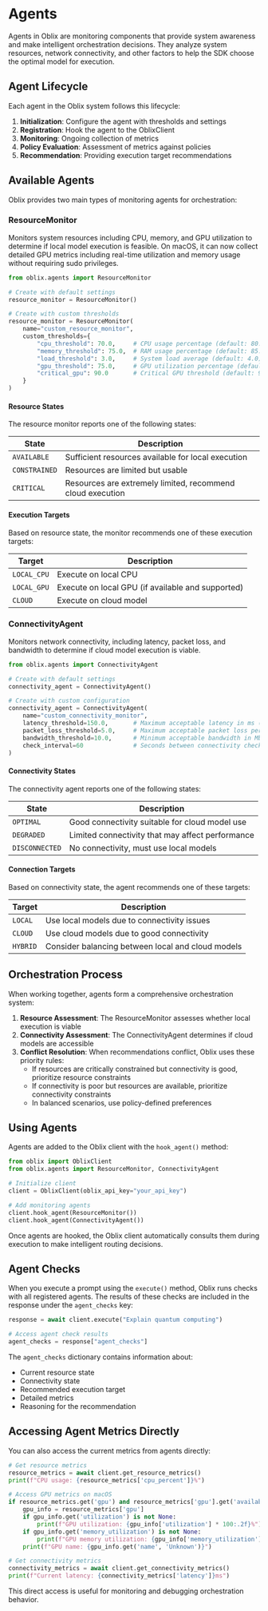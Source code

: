 # Agents

Agents in Oblix are monitoring components that provide system awareness and make intelligent orchestration decisions. They analyze system resources, network connectivity, and other factors to help the SDK choose the optimal model for execution.

## Agent Lifecycle

Each agent in the Oblix system follows this lifecycle:

1. **Initialization**: Configure the agent with thresholds and settings
2. **Registration**: Hook the agent to the OblixClient
3. **Monitoring**: Ongoing collection of metrics
4. **Policy Evaluation**: Assessment of metrics against policies
5. **Recommendation**: Providing execution target recommendations

## Available Agents

Oblix provides two main types of monitoring agents for orchestration:

### ResourceMonitor

Monitors system resources including CPU, memory, and GPU utilization to determine if local model execution is feasible. On macOS, it can now collect detailed GPU metrics including real-time utilization and memory usage without requiring sudo privileges.

```python
from oblix.agents import ResourceMonitor

# Create with default settings
resource_monitor = ResourceMonitor()

# Create with custom thresholds
resource_monitor = ResourceMonitor(
    name="custom_resource_monitor",
    custom_thresholds={
        "cpu_threshold": 70.0,     # CPU usage percentage (default: 80.0)
        "memory_threshold": 75.0,  # RAM usage percentage (default: 85.0)
        "load_threshold": 3.0,     # System load average (default: 4.0)
        "gpu_threshold": 75.0,     # GPU utilization percentage (default: 85.0)
        "critical_gpu": 90.0       # Critical GPU threshold (default: 95.0)
    }
)
```

#### Resource States

The resource monitor reports one of the following states:

| State | Description |
|-------|-------------|
| `AVAILABLE` | Sufficient resources available for local execution |
| `CONSTRAINED` | Resources are limited but usable |
| `CRITICAL` | Resources are extremely limited, recommend cloud execution |

#### Execution Targets

Based on resource state, the monitor recommends one of these execution targets:

| Target | Description |
|--------|-------------|
| `LOCAL_CPU` | Execute on local CPU |
| `LOCAL_GPU` | Execute on local GPU (if available and supported) |
| `CLOUD` | Execute on cloud model |

### ConnectivityAgent

Monitors network connectivity, including latency, packet loss, and bandwidth to determine if cloud model execution is viable.

```python
from oblix.agents import ConnectivityAgent

# Create with default settings
connectivity_agent = ConnectivityAgent()

# Create with custom configuration
connectivity_agent = ConnectivityAgent(
    name="custom_connectivity_monitor",
    latency_threshold=150.0,       # Maximum acceptable latency in ms (default: 200.0)
    packet_loss_threshold=5.0,     # Maximum acceptable packet loss percentage (default: 10.0)
    bandwidth_threshold=10.0,      # Minimum acceptable bandwidth in Mbps (default: 5.0)
    check_interval=60              # Seconds between connectivity checks (default: 30)
)
```

#### Connectivity States

The connectivity agent reports one of the following states:

| State | Description |
|-------|-------------|
| `OPTIMAL` | Good connectivity suitable for cloud model use |
| `DEGRADED` | Limited connectivity that may affect performance |
| `DISCONNECTED` | No connectivity, must use local models |

#### Connection Targets

Based on connectivity state, the agent recommends one of these targets:

| Target | Description |
|--------|-------------|
| `LOCAL` | Use local models due to connectivity issues |
| `CLOUD` | Use cloud models due to good connectivity |
| `HYBRID` | Consider balancing between local and cloud models |

## Orchestration Process

When working together, agents form a comprehensive orchestration system:

1. **Resource Assessment**: The ResourceMonitor assesses whether local execution is viable
2. **Connectivity Assessment**: The ConnectivityAgent determines if cloud models are accessible
3. **Conflict Resolution**: When recommendations conflict, Oblix uses these priority rules:
   - If resources are critically constrained but connectivity is good, prioritize resource constraints
   - If connectivity is poor but resources are available, prioritize connectivity constraints
   - In balanced scenarios, use policy-defined preferences

## Using Agents

Agents are added to the Oblix client with the `hook_agent()` method:

```python
from oblix import OblixClient
from oblix.agents import ResourceMonitor, ConnectivityAgent

# Initialize client
client = OblixClient(oblix_api_key="your_api_key")

# Add monitoring agents
client.hook_agent(ResourceMonitor())
client.hook_agent(ConnectivityAgent())
```

Once agents are hooked, the Oblix client automatically consults them during execution to make intelligent routing decisions.

## Agent Checks

When you execute a prompt using the `execute()` method, Oblix runs checks with all registered agents. The results of these checks are included in the response under the `agent_checks` key:

```python
response = await client.execute("Explain quantum computing")

# Access agent check results
agent_checks = response["agent_checks"]
```

The `agent_checks` dictionary contains information about:

- Current resource state
- Connectivity state
- Recommended execution target
- Detailed metrics
- Reasoning for the recommendation

## Accessing Agent Metrics Directly

You can also access the current metrics from agents directly:

```python
# Get resource metrics
resource_metrics = await client.get_resource_metrics()
print(f"CPU usage: {resource_metrics['cpu_percent']}%")

# Access GPU metrics on macOS
if resource_metrics.get('gpu') and resource_metrics['gpu'].get('available'):
    gpu_info = resource_metrics['gpu']
    if gpu_info.get('utilization') is not None:
        print(f"GPU utilization: {gpu_info['utilization'] * 100:.2f}%")
    if gpu_info.get('memory_utilization') is not None:
        print(f"GPU memory utilization: {gpu_info['memory_utilization'] * 100:.2f}%")
    print(f"GPU name: {gpu_info.get('name', 'Unknown')}")

# Get connectivity metrics
connectivity_metrics = await client.get_connectivity_metrics()
print(f"Current latency: {connectivity_metrics['latency']}ms")
```

This direct access is useful for monitoring and debugging orchestration behavior.